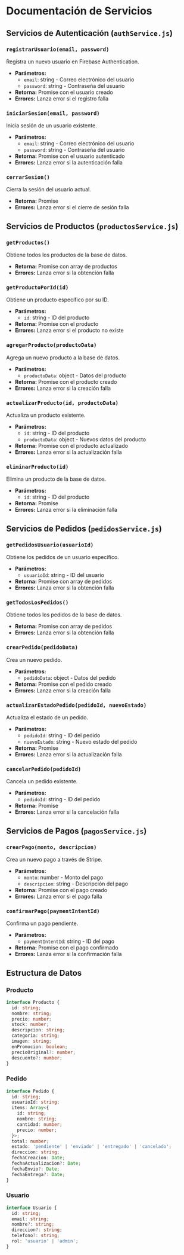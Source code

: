 # Documentación de Servicios

## Servicios de Autenticación (`authService.js`)

### `registrarUsuario(email, password)`
Registra un nuevo usuario en Firebase Authentication.
- **Parámetros:**
  - `email`: string - Correo electrónico del usuario
  - `password`: string - Contraseña del usuario
- **Retorna:** Promise con el usuario creado
- **Errores:** Lanza error si el registro falla

### `iniciarSesion(email, password)`
Inicia sesión de un usuario existente.
- **Parámetros:**
  - `email`: string - Correo electrónico del usuario
  - `password`: string - Contraseña del usuario
- **Retorna:** Promise con el usuario autenticado
- **Errores:** Lanza error si la autenticación falla

### `cerrarSesion()`
Cierra la sesión del usuario actual.
- **Retorna:** Promise<void>
- **Errores:** Lanza error si el cierre de sesión falla

## Servicios de Productos (`productosService.js`)

### `getProductos()`
Obtiene todos los productos de la base de datos.
- **Retorna:** Promise con array de productos
- **Errores:** Lanza error si la obtención falla

### `getProductoPorId(id)`
Obtiene un producto específico por su ID.
- **Parámetros:**
  - `id`: string - ID del producto
- **Retorna:** Promise con el producto
- **Errores:** Lanza error si el producto no existe

### `agregarProducto(productoData)`
Agrega un nuevo producto a la base de datos.
- **Parámetros:**
  - `productoData`: object - Datos del producto
- **Retorna:** Promise con el producto creado
- **Errores:** Lanza error si la creación falla

### `actualizarProducto(id, productoData)`
Actualiza un producto existente.
- **Parámetros:**
  - `id`: string - ID del producto
  - `productoData`: object - Nuevos datos del producto
- **Retorna:** Promise con el producto actualizado
- **Errores:** Lanza error si la actualización falla

### `eliminarProducto(id)`
Elimina un producto de la base de datos.
- **Parámetros:**
  - `id`: string - ID del producto
- **Retorna:** Promise<void>
- **Errores:** Lanza error si la eliminación falla

## Servicios de Pedidos (`pedidosService.js`)

### `getPedidosUsuario(usuarioId)`
Obtiene los pedidos de un usuario específico.
- **Parámetros:**
  - `usuarioId`: string - ID del usuario
- **Retorna:** Promise con array de pedidos
- **Errores:** Lanza error si la obtención falla

### `getTodosLosPedidos()`
Obtiene todos los pedidos de la base de datos.
- **Retorna:** Promise con array de pedidos
- **Errores:** Lanza error si la obtención falla

### `crearPedido(pedidoData)`
Crea un nuevo pedido.
- **Parámetros:**
  - `pedidoData`: object - Datos del pedido
- **Retorna:** Promise con el pedido creado
- **Errores:** Lanza error si la creación falla

### `actualizarEstadoPedido(pedidoId, nuevoEstado)`
Actualiza el estado de un pedido.
- **Parámetros:**
  - `pedidoId`: string - ID del pedido
  - `nuevoEstado`: string - Nuevo estado del pedido
- **Retorna:** Promise<void>
- **Errores:** Lanza error si la actualización falla

### `cancelarPedido(pedidoId)`
Cancela un pedido existente.
- **Parámetros:**
  - `pedidoId`: string - ID del pedido
- **Retorna:** Promise<void>
- **Errores:** Lanza error si la cancelación falla

## Servicios de Pagos (`pagosService.js`)

### `crearPago(monto, descripcion)`
Crea un nuevo pago a través de Stripe.
- **Parámetros:**
  - `monto`: number - Monto del pago
  - `descripcion`: string - Descripción del pago
- **Retorna:** Promise con el pago creado
- **Errores:** Lanza error si el pago falla

### `confirmarPago(paymentIntentId)`
Confirma un pago pendiente.
- **Parámetros:**
  - `paymentIntentId`: string - ID del pago
- **Retorna:** Promise con el pago confirmado
- **Errores:** Lanza error si la confirmación falla

## Estructura de Datos

### Producto
```typescript
interface Producto {
  id: string;
  nombre: string;
  precio: number;
  stock: number;
  descripcion: string;
  categoria: string;
  imagen: string;
  enPromocion: boolean;
  precioOriginal?: number;
  descuento?: number;
}
```

### Pedido
```typescript
interface Pedido {
  id: string;
  usuarioId: string;
  items: Array<{
    id: string;
    nombre: string;
    cantidad: number;
    precio: number;
  }>;
  total: number;
  estado: 'pendiente' | 'enviado' | 'entregado' | 'cancelado';
  direccion: string;
  fechaCreacion: Date;
  fechaActualizacion?: Date;
  fechaEnvio?: Date;
  fechaEntrega?: Date;
}
```

### Usuario
```typescript
interface Usuario {
  id: string;
  email: string;
  nombre?: string;
  direccion?: string;
  telefono?: string;
  rol: 'usuario' | 'admin';
}
``` 